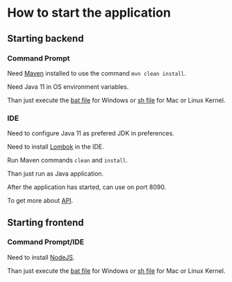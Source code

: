 # How to start the application

## Starting backend

### Command Prompt

Need [Maven](https://maven.apache.org/install.html) installed to use the command `mvn clean install`.

Need Java 11 in OS environment variables.

Than just execute the [bat file](desafio-backend/start-back.bat) for Windows or [sh file](desafio-backend/start-back.sh) for Mac or Linux Kernel.

### IDE

Need to configure Java 11 as prefered JDK in preferences.

Need to install [Lombok](https://projectlombok.org/) in the IDE.

Run Maven commands `clean` and `install`.

Than just run as Java application.

After the application has started, can use on port 8090.

To get more about [API](desafio-backend/README.md).

## Starting frontend

### Command Prompt/IDE

Need to install [NodeJS](https://nodejs.org/en/download/).

Than just execute the [bat file](desafio-frontend/start-front.bat) for Windows or [sh file](desafio-frontend/start-front.sh) for Mac or Linux Kernel.
